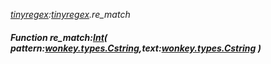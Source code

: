 _[tinyregex](../../modules/tinyregex/tinyregex-module.md):[tinyregex](../../modules/tinyregex/tinyregex-module.md).re\_match_
##### Function re\_match:[Int](../../modules/wonkey/wonkey-types-int.md)( pattern:[wonkey.types.Cstring](../../modules/wonkey/wonkey-types-cstring.md),text:[wonkey.types.Cstring](../../modules/wonkey/wonkey-types-cstring.md) )
